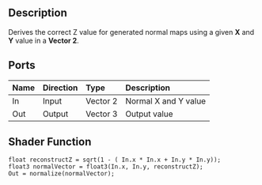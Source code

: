 ## Description

Derives the correct Z value for generated normal maps using a given **X** and **Y** value in a **Vector 2**.

## Ports

| Name        | Direction           | Type  | Description |
|:------------ |:-------------|:-----|:---|
| In      | Input | Vector 2 | Normal X and Y value |
| Out | Output      |    Vector 3 | Output value |

## Shader Function

```
float reconstructZ = sqrt(1 - ( In.x * In.x + In.y * In.y));
float3 normalVector = float3(In.x, In.y, reconstructZ);
Out = normalize(normalVector);
```